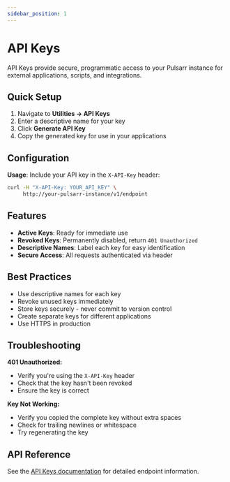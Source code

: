 ```yaml
---
sidebar_position: 1
---
```


# API Keys

API Keys provide secure, programmatic access to your Pulsarr instance for external applications, scripts, and integrations.

## Quick Setup

1. Navigate to **Utilities → API Keys**
2. Enter a descriptive name for your key
3. Click **Generate API Key**
4. Copy the generated key for use in your applications

## Configuration

**Usage**: Include your API key in the `X-API-Key` header:

```bash
curl -H "X-API-Key: YOUR_API_KEY" \
     http://your-pulsarr-instance/v1/endpoint
```

## Features

- **Active Keys**: Ready for immediate use
- **Revoked Keys**: Permanently disabled, return `401 Unauthorized`
- **Descriptive Names**: Label each key for easy identification
- **Secure Access**: All requests authenticated via header

## Best Practices

- Use descriptive names for each key
- Revoke unused keys immediately
- Store keys securely - never commit to version control
- Create separate keys for different applications
- Use HTTPS in production

## Troubleshooting

**401 Unauthorized:**
- Verify you're using the `X-API-Key` header
- Check that the key hasn't been revoked
- Ensure the key is correct

**Key Not Working:**
- Verify you copied the complete key without extra spaces
- Check for trailing newlines or whitespace
- Try regenerating the key

## API Reference

See the [API Keys documentation](/docs/api/api-keys) for detailed endpoint information.